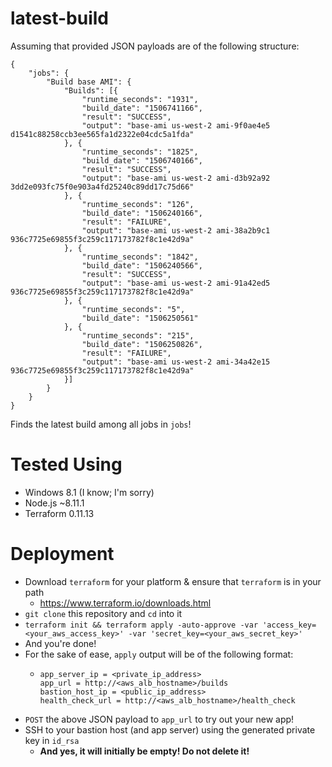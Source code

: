 # latest-build

Assuming that provided JSON payloads are of the following structure:
```
{
    "jobs": {
        "Build base AMI": {
            "Builds": [{
                "runtime_seconds": "1931",
                "build_date": "1506741166",
                "result": "SUCCESS",
                "output": "base-ami us-west-2 ami-9f0ae4e5 d1541c88258ccb3ee565fa1d2322e04cdc5a1fda"
            }, {
                "runtime_seconds": "1825",
                "build_date": "1506740166",
                "result": "SUCCESS",
                "output": "base-ami us-west-2 ami-d3b92a92 3dd2e093fc75f0e903a4fd25240c89dd17c75d66"
            }, {
                "runtime_seconds": "126",
                "build_date": "1506240166",
                "result": "FAILURE",
                "output": "base-ami us-west-2 ami-38a2b9c1 936c7725e69855f3c259c117173782f8c1e42d9a"
            }, {
                "runtime_seconds": "1842",
                "build_date": "1506240566",
                "result": "SUCCESS",
                "output": "base-ami us-west-2 ami-91a42ed5 936c7725e69855f3c259c117173782f8c1e42d9a"
            }, {
                "runtime_seconds": "5",
                "build_date": "1506250561"
            }, {
                "runtime_seconds": "215",
                "build_date": "1506250826",
                "result": "FAILURE",
                "output": "base-ami us-west-2 ami-34a42e15 936c7725e69855f3c259c117173782f8c1e42d9a"
            }]
        }
    }
}
```

Finds the latest build among all jobs in `jobs`!


# Tested Using
- Windows 8.1 (I know; I'm sorry)
- Node.js ~8.11.1
- Terraform 0.11.13


# Deployment
- Download `terraform` for your platform & ensure that `terraform` is in your path
  - https://www.terraform.io/downloads.html
- `git clone` this repository and `cd` into it
- `terraform init && terraform apply -auto-approve -var 'access_key=<your_aws_access_key>' -var 'secret_key=<your_aws_secret_key>'`
- And you're done!
- For the sake of ease, `apply` output will be of the following format:
  - ```
    app_server_ip = <private_ip_address>
    app_url = http://<aws_alb_hostname>/builds
    bastion_host_ip = <public_ip_address>
    health_check_url = http://<aws_alb_hostname>/health_check
    ```
- `POST` the above JSON payload to `app_url` to try out your new app!
- SSH to your bastion host (and app server) using the generated private key in `id_rsa`
  - **And yes, it will initially be empty!  Do not delete it!**